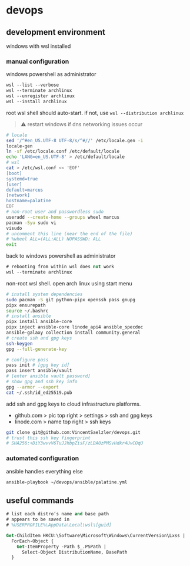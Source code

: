 # devops

## development environment

windows with wsl installed

### manual configuration

windows powershell as administrator

```ps
wsl --list --verbose
wsl --terminate archlinux
wsl --unregister archlinux
wsl --install archlinux
```

root wsl shell should auto-start. if not, use `wsl --distribution archlinux`

> ⚠️ restart windows if dns networking issues occur

```sh
# locale
sed '/^#en_US.UTF-8 UTF-8/s/^#//' /etc/locale.gen -i
locale-gen
ln -sf /etc/locale.conf /etc/default/locale
echo 'LANG=en_US.UTF-8' > /etc/default/locale
# wsl
cat > /etc/wsl.conf << 'EOF'
[boot]
systemd=true
[user]
default=marcus
[network]
hostname=palatine
EOF
# non-root user and passwordless sudo
useradd --create-home --groups wheel marcus
pacman -Syu sudo vi
visudo
# uncomment this line (near the end of the file)
# %wheel ALL=(ALL:ALL) NOPASSWD: ALL
exit
```

back to windows powershell as administrator

```ps
# rebooting from within wsl does not work
wsl --terminate archlinux
```

non-root wsl shell. open arch linux using start menu

```sh
# install system dependencies
sudo pacman -S git python-pipx openssh pass gnupg
pipx ensurepath
source ~/.bashrc
# install ansible
pipx install ansible-core
pipx inject ansible-core linode_api4 ansible_specdoc
ansible-galaxy collection install community.general
# create ssh and gpg keys
ssh-keygen
gpg --full-generate-key
```

```sh
# configure pass
pass init # [gpg key id]
pass insert ansible/vault
# [enter ansible vault password]
# show gpg and ssh key info
gpg --armor --export
cat ~/.ssh/id_ed25519.pub
```

add ssh and gpg keys to cloud infrastructure platforms.

- github.com > pic top right > settings > ssh and gpg keys
- linode.com > name top right > ssh keys

```sh
git clone git@github.com:VincentSaelzler/devops.git
# trust this ssh key fingerprint
# SHA256:+DiY3wvvV6TuJJhbpZisF/zLDA0zPMSvHdkr4UvCOqU
```

### automated configuration

ansible handles everything else

```sh
ansible-playbook ~/devops/ansible/palatine.yml
```

## useful commands

```ps
# list each distro’s name and base path
# appears to be saved in
# %USERPROFILE%\AppData\Local\wsl\[guid]

Get-ChildItem HKCU:\Software\Microsoft\Windows\CurrentVersion\Lxss |
  ForEach-Object {
    Get-ItemProperty -Path $_.PSPath |
      Select-Object DistributionName, BasePath
  }
```
